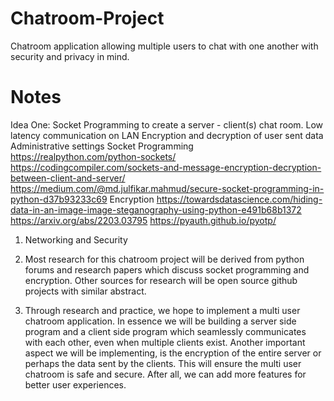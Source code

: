 # Chatroom-Project
Chatroom application allowing multiple users to chat with one another with security and privacy in mind.

# Notes 

Idea One:
Socket Programming to create a server - client(s) chat room. 
Low latency communication on LAN
Encryption and decryption of user sent data
Administrative settings
Socket Programming
https://realpython.com/python-sockets/
https://codingcompiler.com/sockets-and-message-encryption-decryption-between-client-and-server/
https://medium.com/@md.julfikar.mahmud/secure-socket-programming-in-python-d37b93233c69
Encryption
https://towardsdatascience.com/hiding-data-in-an-image-image-steganography-using-python-e491b68b1372
https://arxiv.org/abs/2203.03795
https://pyauth.github.io/pyotp/

1) Networking and Security 

2) Most research for this chatroom project will be derived from python forums and research papers which discuss socket programming and encryption. Other sources for research will be open source github projects with similar abstract.

3) Through research and practice, we hope to implement a multi user chatroom application. In essence we will be building a server side program and a client side program which seamlessly communicates with each other, even when multiple clients exist. Another important aspect we will be implementing, is the encryption of the entire server or perhaps the data sent by the clients. This will ensure the multi user chatroom is safe and secure. After all, we can add more features for better user experiences.

